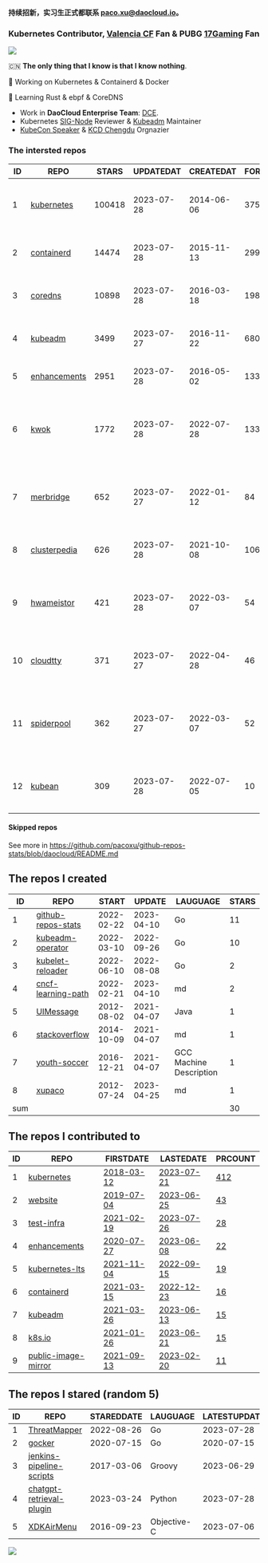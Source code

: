 **持续招新，实习生正式都联系 paco.xu@daocloud.io。**

### Kubernetes Contributor, [Valencia CF](https://www.valenciacf.com/en) Fan & PUBG [17Gaming](https://liquipedia.net/pubg/17_Gaming) Fan

![](https://komarev.com/ghpvc/?username=pacoxu)
 
 🇨🇳 **The only thing that I know is that I know nothing**. 
 
 🔭 Working on Kubernetes & Containerd & Docker
 
 🌱 Learning Rust & ebpf & CoreDNS

- Work in **DaoCloud Enterprise Team**: [DCE](https://www.daocloud.io/dce_5.0).
- Kubernetes [SIG-Node](https://github.com/kubernetes/community/blob/master/sig-node/README.md) Reviewer & [Kubeadm](https://github.com/kubernetes/kubeadm/) Maintainer
- [KubeCon Speaker](https://www.youtube.com/playlist?list=PLROmsd5kH8pBiN0Km1EepbzKoDiM5S6Ok) & [KCD Chengdu](https://community.cncf.io/kcd-chengdu/) Orgnazier

<!--START_SECTION:github_repos-->
### The intersted repos
| ID |                              REPO                               | STARS  | UPDATEDAT  | CREATEDAT  | FORKSCOUNT |                                  DESCRIPTIONS                                  |
|----|-----------------------------------------------------------------|--------|------------|------------|------------|--------------------------------------------------------------------------------|
|  1 | [kubernetes](https://github.com/kubernetes/kubernetes)          | 100418 | 2023-07-28 | 2014-06-06 |      37582 | Production-Grade Container Scheduling and Management                           |
|  2 | [containerd](https://github.com/containerd/containerd)          |  14474 | 2023-07-28 | 2015-11-13 |       2997 | An open and reliable container runtime                                         |
|  3 | [coredns](https://github.com/coredns/coredns)                   |  10898 | 2023-07-28 | 2016-03-18 |       1986 | CoreDNS is a DNS server that chains plugins                                    |
|  4 | [kubeadm](https://github.com/kubernetes/kubeadm)                |   3499 | 2023-07-27 | 2016-11-22 |        680 | Aggregator for issues filed against kubeadm                                    |
|  5 | [enhancements](https://github.com/kubernetes/enhancements)      |   2951 | 2023-07-28 | 2016-05-02 |       1339 | Enhancements tracking repo for Kubernetes                                      |
|  6 | [kwok](https://github.com/kubernetes-sigs/kwok)                 |   1772 | 2023-07-28 | 2022-07-28 |        133 | Kubernetes WithOut Kubelet -  Simulates thousands of Nodes and Clusters.       |
|  7 | [merbridge](https://github.com/merbridge/merbridge)             |    652 | 2023-07-27 | 2022-01-12 |         84 | Use eBPF to speed up your Service Mesh like crossing an Einstein-Rosen Bridge. |
|  8 | [clusterpedia](https://github.com/clusterpedia-io/clusterpedia) |    626 | 2023-07-28 | 2021-10-08 |        106 | The Encyclopedia of Kubernetes clusters                                        |
|  9 | [hwameistor](https://github.com/hwameistor/hwameistor)          |    421 | 2023-07-28 | 2022-03-07 |         54 | Hwameistor is an HA local storage system for cloud-native stateful workloads.  |
| 10 | [cloudtty](https://github.com/cloudtty/cloudtty)                |    371 | 2023-07-27 | 2022-04-28 |         46 | A Friendly Kubernetes CloudShell (Web Terminal) !                              |
| 11 | [spiderpool](https://github.com/spidernet-io/spiderpool)        |    362 | 2023-07-27 | 2022-03-07 |         52 | underlay network solution of cloud native, for bare metal, VM and public cloud |
| 12 | [kubean](https://github.com/kubean-io/kubean)                   |    309 | 2023-07-28 | 2022-07-05 |         10 |  :seedling: Kubernetes lifecycle management operator based on kubespray.       |



#### Skipped repos
<!--END_SECTION:github_repos-->
See more in https://github.com/pacoxu/github-repos-stats/blob/daocloud/README.md


<!--START_SECTION:my_github-->
## The repos I created
| ID  |                                REPO                                |   START    |   UPDATE   |        LAUGUAGE         | STARS |
|-----|--------------------------------------------------------------------|------------|------------|-------------------------|-------|
|   1 | [github-repos-stats](https://github.com/pacoxu/github-repos-stats) | 2022-02-22 | 2023-04-10 | Go                      |    11 |
|   2 | [kubeadm-operator](https://github.com/pacoxu/kubeadm-operator)     | 2022-03-10 | 2022-09-26 | Go                      |    10 |
|   3 | [kubelet-reloader](https://github.com/pacoxu/kubelet-reloader)     | 2022-06-10 | 2022-08-08 | Go                      |     2 |
|   4 | [cncf-learning-path](https://github.com/pacoxu/cncf-learning-path) | 2022-02-21 | 2023-04-10 | md                      |     2 |
|   5 | [UIMessage](https://github.com/pacoxu/UIMessage)                   | 2012-08-02 | 2021-04-07 | Java                    |     1 |
|   6 | [stackoverflow](https://github.com/pacoxu/stackoverflow)           | 2014-10-09 | 2021-04-07 | md                      |     1 |
|   7 | [youth-soccer](https://github.com/pacoxu/youth-soccer)             | 2016-12-21 | 2021-04-07 | GCC Machine Description |     1 |
|   8 | [xupaco](https://github.com/pacoxu/xupaco)                         | 2012-07-24 | 2023-04-25 | md                      |     1 |
| sum |                                                                    |            |            |                         |    30 |

## The repos I contributed to
| ID |                                  REPO                                  |                               FIRSTDATE                               |                               LASTEDATE                                |                                        PRCOUNT                                        |
|----|------------------------------------------------------------------------|-----------------------------------------------------------------------|------------------------------------------------------------------------|---------------------------------------------------------------------------------------|
|  1 | [kubernetes](https://github.com/kubernetes/kubernetes)                 | [2018-03-12](https://github.com/kubernetes/kubernetes/pull/61040)     | [2023-07-21](https://github.com/kubernetes/kubernetes/pull/119496)     | [412](https://github.com/kubernetes/kubernetes/pulls?q=is%3Apr+author%3Apacoxu)       |
|  2 | [website](https://github.com/kubernetes/website)                       | [2019-07-04](https://github.com/kubernetes/website/pull/15285)        | [2023-06-25](https://github.com/kubernetes/website/pull/41754)         | [43](https://github.com/kubernetes/website/pulls?q=is%3Apr+author%3Apacoxu)           |
|  3 | [test-infra](https://github.com/kubernetes/test-infra)                 | [2021-02-19](https://github.com/kubernetes/test-infra/pull/20909)     | [2023-07-26](https://github.com/kubernetes/test-infra/pull/30202)      | [28](https://github.com/kubernetes/test-infra/pulls?q=is%3Apr+author%3Apacoxu)        |
|  4 | [enhancements](https://github.com/kubernetes/enhancements)             | [2020-07-27](https://github.com/kubernetes/enhancements/pull/1907)    | [2023-06-08](https://github.com/kubernetes/enhancements/pull/4068)     | [22](https://github.com/kubernetes/enhancements/pulls?q=is%3Apr+author%3Apacoxu)      |
|  5 | [kubernetes-lts](https://github.com/klts-io/kubernetes-lts)            | [2021-11-04](https://github.com/klts-io/kubernetes-lts/pull/94)       | [2022-09-15](https://github.com/klts-io/kubernetes-lts/pull/174)       | [19](https://github.com/klts-io/kubernetes-lts/pulls?q=is%3Apr+author%3Apacoxu)       |
|  6 | [containerd](https://github.com/containerd/containerd)                 | [2021-03-15](https://github.com/containerd/containerd/pull/5200)      | [2022-12-23](https://github.com/containerd/containerd/pull/7863)       | [16](https://github.com/containerd/containerd/pulls?q=is%3Apr+author%3Apacoxu)        |
|  7 | [kubeadm](https://github.com/kubernetes/kubeadm)                       | [2021-03-26](https://github.com/kubernetes/kubeadm/pull/2421)         | [2023-06-13](https://github.com/kubernetes/kubeadm/pull/2893)          | [15](https://github.com/kubernetes/kubeadm/pulls?q=is%3Apr+author%3Apacoxu)           |
|  8 | [k8s.io](https://github.com/kubernetes/k8s.io)                         | [2021-01-26](https://github.com/kubernetes/k8s.io/pull/1577)          | [2023-06-21](https://github.com/kubernetes/k8s.io/pull/5455)           | [15](https://github.com/kubernetes/k8s.io/pulls?q=is%3Apr+author%3Apacoxu)            |
|  9 | [public-image-mirror](https://github.com/DaoCloud/public-image-mirror) | [2021-09-13](https://github.com/DaoCloud/public-image-mirror/pull/13) | [2023-02-20](https://github.com/DaoCloud/public-image-mirror/pull/296) | [11](https://github.com/DaoCloud/public-image-mirror/pulls?q=is%3Apr+author%3Apacoxu) |

## The repos I stared (random 5)
| ID |                                          REPO                                          | STAREDDATE |  LAUGUAGE   | LATESTUPDATE |
|----|----------------------------------------------------------------------------------------|------------|-------------|--------------|
|  1 | [ThreatMapper](https://github.com/deepfence/ThreatMapper)                              | 2022-08-26 | Go          | 2023-07-28   |
|  2 | [gocker](https://github.com/markbates/gocker)                                          | 2020-07-15 | Go          | 2020-07-15   |
|  3 | [jenkins-pipeline-scripts](https://github.com/docker-archive/jenkins-pipeline-scripts) | 2017-03-06 | Groovy      | 2023-06-29   |
|  4 | [chatgpt-retrieval-plugin](https://github.com/openai/chatgpt-retrieval-plugin)         | 2023-03-24 | Python      | 2023-07-28   |
|  5 | [XDKAirMenu](https://github.com/XavierDK/XDKAirMenu)                                   | 2016-09-23 | Objective-C | 2023-07-06   |

<!--END_SECTION:my_github-->

<a href="https://pacoxu.wordpress.com/">
  <img align="left" src="https://github-readme-stats.vercel.app/api?username=pacoxu&show_icons=true" />
</a>

